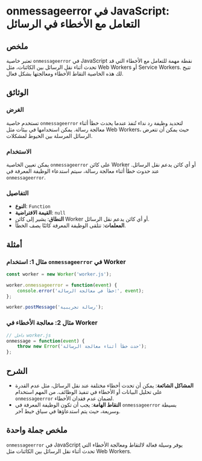 <!--
Meta Description: # onmessageerror في JavaScript: التعامل مع الأخطاء في الرسائل ## ملخص تعتبر خاصية `onmessageerror` في JavaScript نقطة مهمة للتعامل مع الأخطاء التي قد ...
Meta Keywords: onmessageerror, worker, الأخطاء, الرسائل, javascript
-->

# onmessageerror في JavaScript: التعامل مع الأخطاء في الرسائل

## ملخص
تعتبر خاصية `onmessageerror` في JavaScript نقطة مهمة للتعامل مع الأخطاء التي قد تحدث أثناء نقل الرسائل بين الكائنات، مثل Web Workers أو Service Workers. تتيح لك هذه الخاصية التقاط الأخطاء ومعالجتها بشكل فعال.

## الوثائق
### الغرض
تستخدم خاصية `onmessageerror` لتحديد وظيفة رد نداء تُنفذ عندما يحدث خطأ أثناء معالجة رسالة. يمكن استخدامها في بيئات مثل Web Workers، حيث يمكن أن تتعرض الرسائل المرسلة بين الخيوط لمشكلات.

### الاستخدام
يمكن تعيين الخاصية `onmessageerror` على كائن Worker أو أي كائن يدعم نقل الرسائل. عند حدوث خطأ أثناء معالجة رسالة، سيتم استدعاء الوظيفة المعرفة في `onmessageerror`.

### التفاصيل
- **النوع**: `Function`
- **القيمة الافتراضية**: `null`
- **النطاق**: يشير إلى كائن Worker أو أي كائن يدعم نقل الرسائل.
- **المعلمات**: تتلقى الوظيفة المعرفة كائنًا يصف الخطأ.

## أمثلة
### مثال 1: استخدام `onmessageerror` في Worker
```javascript
const worker = new Worker('worker.js');

worker.onmessageerror = function(event) {
    console.error('خطأ في معالجة الرسالة:', event);
};

worker.postMessage('رسالة تجريبية');
```

### مثال 2: معالجة الأخطاء في Worker
```javascript
// داخل worker.js
onmessage = function(event) {
    throw new Error('حدث خطأ أثناء معالجة الرسالة');
};
```

## الشرح
- **المشاكل الشائعة**: يمكن أن تحدث أخطاء مختلفة عند نقل الرسائل، مثل عدم القدرة على تحليل البيانات أو الأخطاء في تنفيذ الوظائف. من المهم استخدام `onmessageerror` لضمان عدم فقدان الأخطاء.
- **النقاط الهامة**: يجب أن تكون الوظيفة المعرفة في `onmessageerror` بسيطة وسريعة، حيث يتم استدعاؤها في سياق خيط آخر.

## ملخص جملة واحدة
`onmessageerror` في JavaScript يوفر وسيلة فعالة لالتقاط ومعالجة الأخطاء التي تحدث أثناء نقل الرسائل بين الكائنات مثل Web Workers.